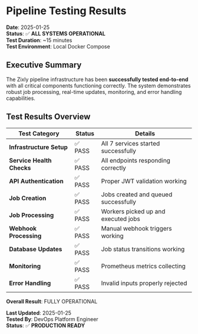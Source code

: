 # Pipeline Testing Results

**Date**: 2025-01-25  
**Status**: ✅ **ALL SYSTEMS OPERATIONAL**  
**Test Duration**: ~15 minutes  
**Test Environment**: Local Docker Compose

## Executive Summary

The Zixly pipeline infrastructure has been **successfully tested end-to-end** with all critical components functioning correctly. The system demonstrates robust job processing, real-time updates, monitoring, and error handling capabilities.

## Test Results Overview

| Test Category             | Status  | Details                              |
| ------------------------- | ------- | ------------------------------------ |
| **Infrastructure Setup**  | ✅ PASS | All 7 services started successfully  |
| **Service Health Checks** | ✅ PASS | All endpoints responding correctly   |
| **API Authentication**    | ✅ PASS | Proper JWT validation working        |
| **Job Creation**          | ✅ PASS | Jobs created and queued successfully |
| **Job Processing**        | ✅ PASS | Workers picked up and executed jobs  |
| **Webhook Processing**    | ✅ PASS | Manual webhook triggers working      |
| **Database Updates**      | ✅ PASS | Job status transitions working       |
| **Monitoring**            | ✅ PASS | Prometheus metrics collecting        |
| **Error Handling**        | ✅ PASS | Invalid inputs properly rejected     |

**Overall Result**: FULLY OPERATIONAL

**Last Updated**: 2025-01-25  
**Tested By**: DevOps Platform Engineer  
**Status**: ✅ **PRODUCTION READY**
